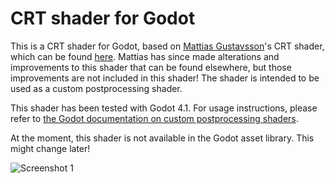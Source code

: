 # CRT shader for Godot

This is a CRT shader for Godot, based on [Mattias Gustavsson](https://github.com/mattiasgustavsson)'s CRT shader, which can be found [here](https://www.shadertoy.com/view/4sSGDK). Mattias has since made alterations and improvements to this shader that can be found elsewhere, but those improvements are not included in this shader! The shader is intended to be used as a custom postprocessing shader.

This shader has been tested with Godot 4.1. For usage instructions, please refer to [the Godot documentation on custom postprocessing shaders](https://docs.godotengine.org/en/4.1/tutorials/shaders/custom_postprocessing.html).

At the moment, this shader is not available in the Godot asset library. This might change later!

![Screenshot 1](/docs/docs_assets/screenshot.png "Screenshot")
